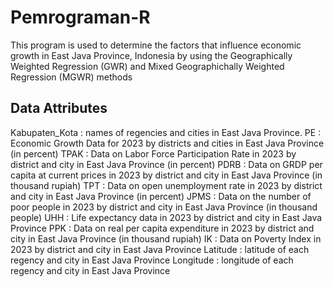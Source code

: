 # Pemrograman-R
This program is used to determine the factors that influence economic growth in East Java Province, Indonesia by using the Geographically Weighted Regression (GWR) and Mixed Geographichally Weighted Regression (MGWR) methods
## Data Attributes
Kabupaten_Kota : names of regencies and cities in East Java Province.
PE : Economic Growth Data for 2023 by districts and cities in East Java Province (in percent)
TPAK : Data on Labor Force Participation Rate in 2023 by district and city in East Java Province (in percent)
PDRB : Data on GRDP per capita at current prices in 2023 by district and city in East Java Province (in thousand rupiah)
TPT : Data on open unemployment rate in 2023 by district and city in East Java Province (in percent)
JPMS : Data on the number of poor people in 2023 by district and city in East Java Province (in thousand people)
UHH : Life expectancy data in 2023 by district and city in East Java Province 
PPK : Data on real per capita expenditure in 2023 by district and city in East Java Province (in thousand rupiah)
IK : Data on Poverty Index in 2023 by district and city in East Java Province 
Latitude : latitude of each regency and city in East Java Province
Longitude : longitude of each regency and city in East Java Province
